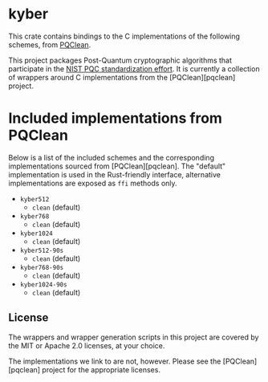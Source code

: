 # kyber

This crate contains bindings to the C implementations of the following schemes,
from [PQClean][pqc].

This project packages Post-Quantum cryptographic algorithms that participate in
the [NIST PQC standardization effort][nistpqc]. It is currently a collection of
wrappers around C implementations from the [PQClean][pqclean] project.

# Included implementations from PQClean

Below is a list of the included schemes and the corresponding implementations
sourced from [PQClean][pqclean]. The "default" implementation is used in the
Rust-friendly interface, alternative implementations are exposed as ``ffi``
methods only.

 * ``kyber512``
    * ``clean`` (default)
 * ``kyber768``
    * ``clean`` (default)
 * ``kyber1024``
    * ``clean`` (default)
 * ``kyber512-90s``
    * ``clean`` (default)
 * ``kyber768-90s``
    * ``clean`` (default)
 * ``kyber1024-90s``
    * ``clean`` (default)


## License

The wrappers and wrapper generation scripts in this project are covered by the
MIT or Apache 2.0 licenses, at your choice.

The implementations we link to are not, however. Please see the [PQClean][pqclean]
project for the appropriate licenses.

[pqc]: https://github.com/PQClean/PQClean/
[nistpqc]: https://nist.gov/pqc/